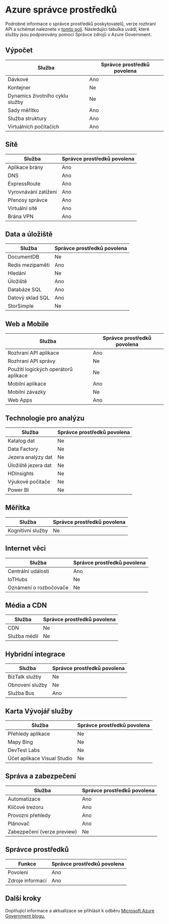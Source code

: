 <properties
    pageTitle="Azure přečtěte následující dokumentaci pro státní správu | Microsoft Azure"
    description="To poskytuje porovnání funkcí a pokyny pro na vývoj aplikací pro státní správu Azure."
    services="Azure-Government"
    cloud="gov" 
    documentationCenter=""
    authors="brendalee"
    manager="zakramer"
    editor=""/>

<tags
    ms.service="multiple"
    ms.devlang="na"
    ms.topic="article"
    ms.tgt_pltfrm="na"
    ms.workload="azure-government"
    ms.date="10/10/2016"
    ms.author="brendalee"/>


# <a name="azure-resource-manager"></a>Azure správce prostředků
Podrobné informace o správce prostředků poskytovatelů, verze rozhraní API a schémat naleznete v [tomto poli](../resource-manager-supported-services.md). Následující tabulka uvádí, které služby jsou podporovány pomocí Správce zdrojů v Azure Government.

## <a name="compute"></a>Výpočet

| Služba | Správce prostředků povolena |
| ------- | ------------------------ |
| Dávkové   | Ano |
|Kontejner | Ne |
| Dynamics životního cyklu služby | Ne  |
| Sady měřítko | Ano |
| Služba struktury | Ano  |
| Virtuálních počítačích | Ano |

## <a name="networking"></a>Sítě

| Služba | Správce prostředků povolena |
| ------- | -------  |
| Aplikace brány | Ano |
| DNS     | Ano |
| ExpressRoute | Ano  |
| Vyrovnávání zatížení | Ano  |
| Přenosy správce | Ano |
| Virtuální sítě | Ano|
| Brána VPN | Ano |

## <a name="data--storage"></a>Data a úložiště

| Služba | Správce prostředků povolena |
| ------- | ------- |
| DocumentDB | Ne  |
| Redis mezipaměti | Ano |
| Hledání | Ne  |
| Úložiště | Ano  |
| Databáze SQL | Ano |
| Datový sklad SQL | Ano |
| StorSimple | Ne  |

## <a name="web--mobile"></a>Web a Mobile

| Služba | Správce prostředků povolena |
| ------- | ------- |
| Rozhraní API aplikace | Ano |
| Rozhraní API správy | Ne  |
| Použití logických operátorů aplikace | Ne   |
| Mobilní aplikace | Ano |
| Mobilní závazky | Ne  |
| Web Apps | Ano |

## <a name="analytics"></a>Technologie pro analýzu

| Služba | Správce prostředků povolena |
| ------- | -------  |
| Katalog dat | Ne  |
| Data Factory | Ne |
| Jezera analýzy dat | Ne |
| Úložiště jezera dat | Ne |
| HDInsights | Ne |
| Výukové počítače | Ne |
| Power BI | Ne |

## <a name="intelligence"></a>Měřítka

| Služba | Správce prostředků povolena |
| ------- | ------- |
| Kognitivní služby | Ne |

## <a name="internet-of-things"></a>Internet věci

| Služba | Správce prostředků povolena |
| ------- | ------- |
| Centrální události | Ano  |
| IoTHubs | Ne |
| Oznámení o rozbočovače | Ne |

## <a name="media--cdn"></a>Média a CDN

| Služba | Správce prostředků povolena |
| ------- | ------- |
| CDN | Ne |
| Služba médií | Ne |

## <a name="hybrid-integration"></a>Hybridní integrace

| Služba | Správce prostředků povolena |
| ------- | ------- |
| BizTalk služby | Ne |
| Obnovení služby | Ne |
| Služba Bus | Ano |

## <a name="developer-services"></a>Karta Vývojář služby

| Služba | Správce prostředků povolena |
| ------- | ------- |
| Přehledy aplikace | Ne  |
| Mapy Bing | Ne  |
| DevTest Labs | Ne |
| Účet aplikace Visual Studio | Ne   |

## <a name="management-and-security"></a>Správa a zabezpečení

| Služba | Správce prostředků povolena |
| ------- | ------- |
| Automatizace | Ano |
| Klíčové trezoru | Ano |
| Provozní přehledy | Ano |
| Plánovač | Ano  |
| Zabezpečení (verze preview) | Ne |

## <a name="resource-manager"></a>Správce prostředků

| Funkce | Správce prostředků povolena |
| ------- | ------- |
| Povolení | Ano |
| Zdroje informací | Ano |


## <a name="next-steps"></a>Další kroky

Doplňující informace a aktualizace se přihlásit k odběru <a href="https://blogs.msdn.microsoft.com/azuregov/">Microsoft Azure Government blogu.</a>
